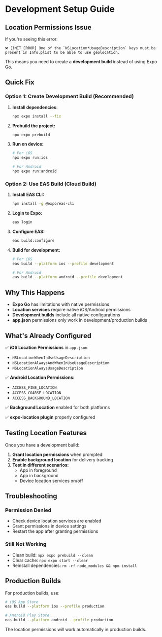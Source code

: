# Development Setup Guide

## Location Permissions Issue

If you're seeing this error:
```
❌ [INIT_ERROR] One of the `NSLocation*UsageDescription` keys must be present in Info.plist to be able to use geolocation.
```

This means you need to create a **development build** instead of using Expo Go.

## Quick Fix

### Option 1: Create Development Build (Recommended)

1. **Install dependencies:**
   ```bash
   npx expo install --fix
   ```

2. **Prebuild the project:**
   ```bash
   npx expo prebuild
   ```

3. **Run on device:**
   ```bash
   # For iOS
   npx expo run:ios
   
   # For Android
   npx expo run:android
   ```

### Option 2: Use EAS Build (Cloud Build)

1. **Install EAS CLI:**
   ```bash
   npm install -g @expo/eas-cli
   ```

2. **Login to Expo:**
   ```bash
   eas login
   ```

3. **Configure EAS:**
   ```bash
   eas build:configure
   ```

4. **Build for development:**
   ```bash
   # For iOS
   eas build --platform ios --profile development
   
   # For Android
   eas build --platform android --profile development
   ```

## Why This Happens

- **Expo Go** has limitations with native permissions
- **Location services** require native iOS/Android permissions
- **Development builds** include all native configurations
- **app.json** permissions only work in development/production builds

## What's Already Configured

✅ **iOS Location Permissions** in `app.json`:
- `NSLocationWhenInUseUsageDescription`
- `NSLocationAlwaysAndWhenInUseUsageDescription` 
- `NSLocationAlwaysUsageDescription`

✅ **Android Location Permissions**:
- `ACCESS_FINE_LOCATION`
- `ACCESS_COARSE_LOCATION`
- `ACCESS_BACKGROUND_LOCATION`

✅ **Background Location** enabled for both platforms

✅ **expo-location plugin** properly configured

## Testing Location Features

Once you have a development build:

1. **Grant location permissions** when prompted
2. **Enable background location** for delivery tracking
3. **Test in different scenarios:**
   - App in foreground
   - App in background
   - Device location services on/off

## Troubleshooting

### Permission Denied
- Check device location services are enabled
- Grant permissions in device settings
- Restart the app after granting permissions

### Still Not Working
- Clean build: `npx expo prebuild --clean`
- Clear cache: `npx expo start --clear`
- Reinstall dependencies: `rm -rf node_modules && npm install`

## Production Builds

For production builds, use:
```bash
# iOS App Store
eas build --platform ios --profile production

# Android Play Store  
eas build --platform android --profile production
```

The location permissions will work automatically in production builds.